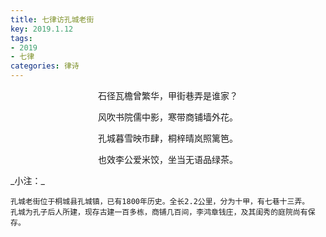 ```yaml
---
title: 七律访孔城老街
key: 2019.1.12
tags: 
- 2019
- 七律
categories: 律诗
---
```


<p align="center">石径瓦檐曾繁华，甲街巷弄是谁家？
</p>
<p align="center">风吹书院儒中影，寒带商铺墙外花。
</p>
<p align="center">孔城暮雪映市肆，桐梓晴岚照篱笆。
</p>
<p align="center">也效李公爱米饺，坐当无语品绿茶。
</p>
_小注：_

```
孔城老街位于桐城县孔城镇，已有1800年历史。全长2.2公里，分为十甲，有七巷十三弄。
孔城为孔子后人所建，现存古建一百多栋，商铺几百间，李鸿章钱庄，及其闺秀的庭院尚有保存。
```